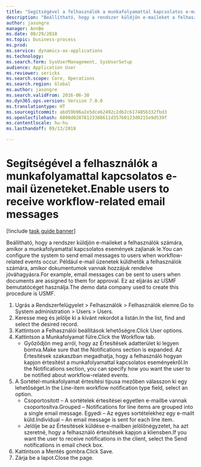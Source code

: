 ```yaml
--- 
title: "Segítségével a felhasználók a munkafolyamattal kapcsolatos e-mail üzeneteket."
description: "Beállítható, hogy a rendszer küldjön e-maileket a felhasználók számára, amikor a munkafolyamattal kapcsolatos események zajlanak le."
author: jasongre
manager: AnnBe
ms.date: 08/29/2018
ms.topic: business-process
ms.prod: 
ms.service: dynamics-ax-applications
ms.technology: 
ms.search.form: SysUserManagement, SysUserSetup
audience: Application User
ms.reviewer: sericks
ms.search.scope: Core, Operations
ms.search.region: Global
ms.author: jasongre
ms.search.validFrom: 2016-06-30
ms.dyn365.ops.version: Version 7.0.0
ms.translationtype: HT
ms.sourcegitcommit: abd59b96a2e5dceb2492c2db2c617485b332fbd3
ms.openlocfilehash: 6800d02878123388611d35760123d0215e9d539f
ms.contentlocale: hu-hu
ms.lasthandoff: 09/13/2018

---
```

# <a name="enable-users-to-receive-workflow-related-email-messages"></a><span data-ttu-id="9735f-103">Segítségével a felhasználók a munkafolyamattal kapcsolatos e-mail üzeneteket.</span><span class="sxs-lookup"><span data-stu-id="9735f-103">Enable users to receive workflow-related email messages</span></span>

[!include [task guide banner](../../includes/task-guide-banner.md)]

<span data-ttu-id="9735f-104">Beállítható, hogy a rendszer küldjön e-maileket a felhasználók számára, amikor a munkafolyamattal kapcsolatos események zajlanak le.</span><span class="sxs-lookup"><span data-stu-id="9735f-104">You can configure the system to send email messages to users when workflow-related events occur.</span></span> <span data-ttu-id="9735f-105">Például e-mail üzenetek küldhetők a felhasználók számára, amikor dokumentumok vannak hozzájuk rendelve jóváhagyásra.</span><span class="sxs-lookup"><span data-stu-id="9735f-105">For example, email messages can be sent to users when documents are assigned to them for approval.</span></span> <span data-ttu-id="9735f-106">Ez az eljárás az USMF bemutatócéget használja.</span><span class="sxs-lookup"><span data-stu-id="9735f-106">The demo data company used to create this procedure is USMF.</span></span>

1. <span data-ttu-id="9735f-107">Ugrás a Rendszerfelügyelet > Felhasználók > Felhasználók elemre.</span><span class="sxs-lookup"><span data-stu-id="9735f-107">Go to System administration > Users > Users.</span></span>
2. <span data-ttu-id="9735f-108">Keresse meg és jelölje ki a kívánt rekordot a listán.</span><span class="sxs-lookup"><span data-stu-id="9735f-108">In the list, find and select the desired record.</span></span>
3. <span data-ttu-id="9735f-109">Kattintson a Felhasználói beállítások lehetőségre.</span><span class="sxs-lookup"><span data-stu-id="9735f-109">Click User options.</span></span>
4. <span data-ttu-id="9735f-110">Kattintson a Munkafolyamat fülre.</span><span class="sxs-lookup"><span data-stu-id="9735f-110">Click the Workflow tab.</span></span>
    * <span data-ttu-id="9735f-111">Győződjön meg arról, hogy az Értesítések adatterület ki legyen bontva.</span><span class="sxs-lookup"><span data-stu-id="9735f-111">Make sure that the Notifications section is expanded.</span></span>     <span data-ttu-id="9735f-112">Az Értesítések szakaszban megadhatja, hogy a felhasználó hogyan kapjon értesítést a munkafolyamattal kapcsolatos eseményekről.</span><span class="sxs-lookup"><span data-stu-id="9735f-112">In the Notifications section, you can specify how you want the user to be notified about workflow-related events.</span></span>  
5. <span data-ttu-id="9735f-113">A Sortétel-munkafolyamat értesítési típusa mezőben válasszon ki egy lehetőséget.</span><span class="sxs-lookup"><span data-stu-id="9735f-113">In the Line-item workflow notification type field, select an option.</span></span>
    * <span data-ttu-id="9735f-114">Csoportosított – A sortételek értesítései egyetlen e-mailbe vannak csoportosítva.</span><span class="sxs-lookup"><span data-stu-id="9735f-114">Grouped – Notifications for line items are grouped into a single email message.</span></span>    <span data-ttu-id="9735f-115">Egyedi – Az egyes sortételekhez egy e-mailt küld.</span><span class="sxs-lookup"><span data-stu-id="9735f-115">Individual – An email message is sent for each line item.</span></span>  
    * <span data-ttu-id="9735f-116">Jelölje be az Értesítések küldése e-mailben jelölőnégyzetet, ha azt szeretné, hogy a felhasználó értesítések kapjon a kliensben.</span><span class="sxs-lookup"><span data-stu-id="9735f-116">If you want the user to receive notifications in the client, select the Send notifications in email check box.</span></span>  
6. <span data-ttu-id="9735f-117">Kattintson a Mentés gombra.</span><span class="sxs-lookup"><span data-stu-id="9735f-117">Click Save.</span></span>
7. <span data-ttu-id="9735f-118">Zárja be a lapot.</span><span class="sxs-lookup"><span data-stu-id="9735f-118">Close the page.</span></span>


